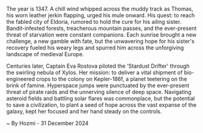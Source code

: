 
The year is 1347.  A chill wind whipped across the muddy track as Thomas, his worn leather jerkin flapping, urged his mule onward.  His quest: to reach the fabled city of Eldoria, rumored to hold the cure for his ailing sister.  Bandit-infested forests, treacherous mountain passes, and the ever-present threat of starvation were constant companions. Each sunrise brought a new challenge, a new gamble with fate, but the unwavering hope for his sister's recovery fueled his weary legs and spurred him across the unforgiving landscape of medieval Europe.

Centuries later, Captain Eva Rostova piloted the 'Stardust Drifter' through the swirling nebula of Xylos.  Her mission: to deliver a vital shipment of bio-engineered crops to the colony on Kepler-186f, a planet teetering on the brink of famine.  Hyperspace jumps were punctuated by the ever-present threat of pirate raids and the unnerving silence of deep space.  Navigating asteroid fields and battling solar flares was commonplace, but the potential to save a civilization, to plant a seed of hope across the vast expanse of the galaxy, kept her focused and her hand steady on the controls.

~ By Hozmi - 31 December 2024
